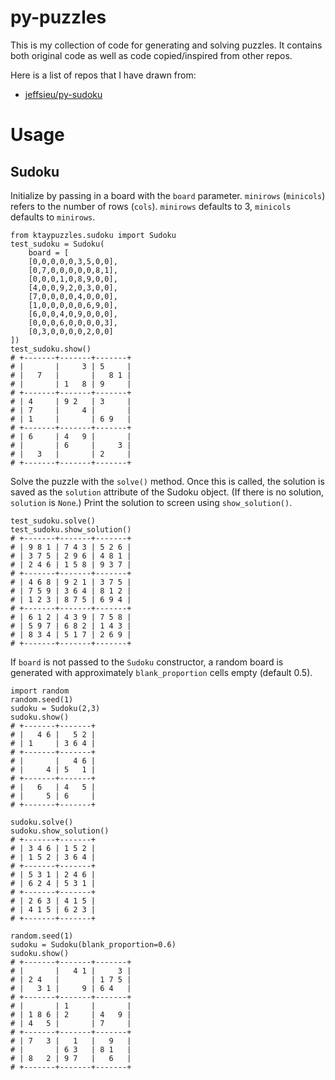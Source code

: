 # py-puzzles

This is my collection of code for generating and solving puzzles. It contains both original code as well as code copied/inspired from other repos.

Here is a list of repos that I have drawn from:
- [jeffsieu/py-sudoku](https://github.com/jeffsieu/py-sudoku)

# Usage

## Sudoku

Initialize by passing in a board with the `board` parameter. `minirows` (`minicols`) refers to the number of rows (`cols`). `minirows` defaults to 3, `minicols` defaults to `minirows`.

```
from ktaypuzzles.sudoku import Sudoku
test_sudoku = Sudoku(
    board = [
    [0,0,0,0,0,3,5,0,0],
    [0,7,0,0,0,0,0,8,1],
    [0,0,0,1,0,8,9,0,0],
    [4,0,0,9,2,0,3,0,0],
    [7,0,0,0,0,4,0,0,0],
    [1,0,0,0,0,0,6,9,0],
    [6,0,0,4,0,9,0,0,0],
    [0,0,0,6,0,0,0,0,3],
    [0,3,0,0,0,0,2,0,0]
])
test_sudoku.show()
# +-------+-------+-------+
# |       |     3 | 5     |
# |   7   |       |   8 1 |
# |       | 1   8 | 9     |
# +-------+-------+-------+
# | 4     | 9 2   | 3     |
# | 7     |     4 |       |
# | 1     |       | 6 9   |
# +-------+-------+-------+
# | 6     | 4   9 |       |
# |       | 6     |     3 |
# |   3   |       | 2     |
# +-------+-------+-------+
```
Solve the puzzle with the `solve()` method. Once this is called, the solution is saved as the
`solution` attribute of the Sudoku object. (If there is no solution, `solution` is `None`.) Print the solution to screen using `show_solution()`.
```
test_sudoku.solve()
test_sudoku.show_solution()
# +-------+-------+-------+
# | 9 8 1 | 7 4 3 | 5 2 6 |
# | 3 7 5 | 2 9 6 | 4 8 1 |
# | 2 4 6 | 1 5 8 | 9 3 7 |
# +-------+-------+-------+
# | 4 6 8 | 9 2 1 | 3 7 5 |
# | 7 5 9 | 3 6 4 | 8 1 2 |
# | 1 2 3 | 8 7 5 | 6 9 4 |
# +-------+-------+-------+
# | 6 1 2 | 4 3 9 | 7 5 8 |
# | 5 9 7 | 6 8 2 | 1 4 3 |
# | 8 3 4 | 5 1 7 | 2 6 9 |
# +-------+-------+-------+
```

If `board` is not passed to the `Sudoku` constructor, a random board is generated with approximately `blank_proportion` cells empty (default 0.5).
```
import random
random.seed(1)
sudoku = Sudoku(2,3)
sudoku.show()
# +-------+-------+
# |   4 6 |   5 2 |
# | 1     | 3 6 4 |
# +-------+-------+
# |       |   4 6 |
# |     4 | 5   1 |
# +-------+-------+
# |   6   | 4   5 |
# |     5 | 6     |
# +-------+-------+

sudoku.solve()
sudoku.show_solution()
# +-------+-------+
# | 3 4 6 | 1 5 2 |
# | 1 5 2 | 3 6 4 |
# +-------+-------+
# | 5 3 1 | 2 4 6 |
# | 6 2 4 | 5 3 1 |
# +-------+-------+
# | 2 6 3 | 4 1 5 |
# | 4 1 5 | 6 2 3 |
# +-------+-------+

random.seed(1)
sudoku = Sudoku(blank_proportion=0.6)
sudoku.show()
# +-------+-------+-------+
# |       |   4 1 |     3 |
# | 2 4   |       | 1 7 5 |
# |   3 1 |     9 | 6 4   |
# +-------+-------+-------+
# |       | 1     |       |
# | 1 8 6 | 2     | 4   9 |
# | 4   5 |       | 7     |
# +-------+-------+-------+
# | 7   3 |   1   |   9   |
# |       | 6 3   | 8 1   |
# | 8   2 | 9 7   |   6   |
# +-------+-------+-------+
```